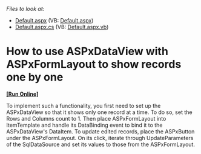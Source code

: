 <!-- default file list -->
*Files to look at*:

* [Default.aspx](./CS/WebSite/Default.aspx) (VB: [Default.aspx](./VB/WebSite/Default.aspx))
* [Default.aspx.cs](./CS/WebSite/Default.aspx.cs) (VB: [Default.aspx.vb](./VB/WebSite/Default.aspx.vb))
<!-- default file list end -->
# How to use ASPxDataView with ASPxFormLayout to show records one by one
<!-- run online -->
**[[Run Online]](https://codecentral.devexpress.com/e4918/)**
<!-- run online end -->


<p>To implement such a functionality, you first need to set up the ASPxDataView so that it shows only one record at a time. To do so, set the Rows and Columns count to 1. Then place ASPxFormLayout into ItemTemplate and handle its DataBinding event to bind it to the ASPxDataView's DataItem. To update edited records, place the ASPxButton under the ASPxFormLayout. On its click, iterate through UpdateParameters of the SqlDataSource and set its values to those from the ASPxFormLayout.</p>

<br/>


